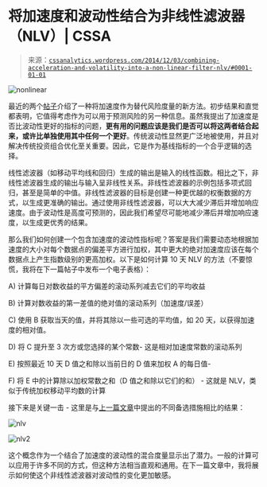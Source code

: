 <!--yml

类别：未分类

日期：2024-05-12 17:50:27

-->

# 将加速度和波动性结合为非线性滤波器（NLV）| CSSA

> 来源：[`cssanalytics.wordpress.com/2014/12/03/combining-acceleration-and-volatility-into-a-non-linear-filter-nlv/#0001-01-01`](https://cssanalytics.wordpress.com/2014/12/03/combining-acceleration-and-volatility-into-a-non-linear-filter-nlv/#0001-01-01)

![nonlinear](https://cssanalytics.files.wordpress.com/2014/12/nonlinear.png)

最近的两个[帖子](https://cssanalytics.wordpress.com/2014/11/28/a-new-better-measure-of-risk-and-uncertainty-the-volatility-of-acceleration/ "A New (Better?) Measure of Risk and Uncertainty: The Volatility of Acceleration")介绍了一种将加速度作为替代风险度量的新方法。初步结果和直觉都表明，它值得考虑作为可以用于预测风险的另一种信息。虽然我提出了加速度是否比波动性更好的指标的问题，**更有用的问题应该是我们是否可以将这两者结合起来，或许比单独使用其中任何一个更好**。传统波动性显然更广泛地被使用，并且对解决传统投资组合优化至关重要。因此，它是作为基线指标的一个合乎逻辑的选择。

线性滤波器（如移动平均线和回归）生成的输出是输入的线性函数。相比之下，非线性滤波器生成的输出与输入呈非线性关系。非线性滤波器的示例包括多项式回归，甚至是简单的中值。非线性滤波器的目标是创建一种更优越的权衡数据的方式，以生成更准确的输出。通过使用非线性滤波器，可以大大减少滞后并增加响应速度。由于波动性是高度可预测的，因此我们希望尽可能地减少滞后并增加响应速度，以生成更优秀的结果。

那么我们如何创建一个包含加速度的波动性指标呢？答案是我们需要动态地根据加速度的大小对每个数据点的偏差平方进行加权，其中更大的绝对加速度应该在每个数据点上产生指数级别的更高加权。以下是如何计算 10 天 NLV 的方法（不要惊慌，我将在下一篇帖子中发布一个电子表格）：

A) 计算每日对数收益的平方偏差的滚动系列减去它们的平均收益

B) 计算对数收益的第一差值的绝对值的滚动系列（加速度/误差）

C) 使用 B 获取当天的值，并将其除以一些可选的平均值，如 20 天，以获得加速度的相对值。

D) 将 C 提升至 3 次方或您选择的某个常数- 这是相对加速度常数的滚动系列

E) 按照最近 10 天 D 值之和除以当前日的 D 值来加权 A 的每日值-

F) 将 E 中的计算除以加权常数之和（D 值之和除以它们的和） - 这就是 NLV，类似于传统加权移动平均数的计算

接下来是关键一击 - 这里是与[上一篇文章](https://cssanalytics.wordpress.com/2014/12/01/volatility-of-acceleration-part-two/ "Volatility of Acceleration Part Two")中提出的不同备选措施相比的结果：

![nlv](https://cssanalytics.files.wordpress.com/2014/12/nlv.png)

![nlv2](https://cssanalytics.files.wordpress.com/2014/12/nlv2.png)

这个概念作为一个结合了加速度的波动性的混合度量显示出了潜力。一般的计算可以应用于许多不同的方式，但这种方法相当直观和通用。在下一篇文章中，我将展示如何使这个非线性滤波器对波动性的变化更加敏感。
